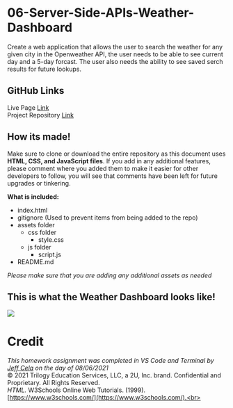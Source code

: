 # 06-Server-Side-APIs-Weather-Dashboard

Create a web application that allows the user to search the weather for any given city in the Openweather API, the user needs to be able to see current day and a 5-day forcast. The user also needs the ability to see saved serch results for future lookups.

## GitHub Links

Live Page [Link](https://jeffcela.github.io/06-Server-Side-APIs-Weather-Dashboard/) <br>
Project Repository [Link](https://github.com/jeffcela/06-Server-Side-APIs-Weather-Dashboard)

## How its made!

Make sure to clone or download the entire repository as this document uses **HTML, CSS, and JavaScript files**. If you add in any additional features, please comment where you added them to make it easier for other developers to follow, you will see that comments have been left for future upgrades or tinkering.

**What is included:**

- index.html
- gitignore (Used to prevent items from being added to the repo)
- assets folder
  - css folder
    - style.css
  - js folder
    - script.js
- README.md

_Please make sure that you are adding any additional assets as needed_

## This is what the Weather Dashboard looks like!

![](assets/images/weather_api.jpeg)

# Credit<br>

_This homework assignment was completed in VS Code and Terminal by [Jeff Cela](https://www.linkedin.com/in/jeffcela/) on the day of 08/06/2021_<br>
© 2021 Trilogy Education Services, LLC, a 2U, Inc. brand. Confidential and Proprietary. All Rights Reserved.<br>
_HTML._ W3Schools Online Web Tutorials. (1999). [https://www.w3schools.com/](https://www.w3schools.com/).<br>
